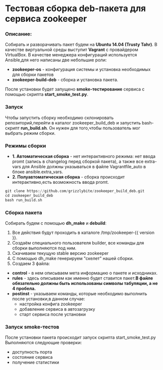 # Тестовая сборка deb-пакета для сервиса zookeeper
### Описание:
Собирать и разворачивать пакет будем на  **Ubuntu 14.04 (Trusty Tahr)**.
В качестве виртуальной среды выступит **Vagrant** с провайдером VirtualBox.
В качестве менеджера конфигураций используется Ansible,для него написаны две небольшие роли:
* **zookeeper-os** - конфигурация системы и установка необходимых для сборки пакетов
* **zookeeper-build-deb** - сборка и установка пакета.

После установки будет запущено  **smoke-тестирование** сервиса с помощью скрипта **start_smoke_test.py**.

### Запуск
Чтобы запустить сборку необходимо склонировать репозиторий,перейти в каталог zookeeper_build_deb и запустить bash-скрипт **run_build.sh**. Он нужен для того,чтобы пользователь мог выбрать режим сборки.

### Режимы сборки
* **1. Автоматическая сборка** - нет интерактивного режима: нет ввода promt (запись в changelog перед сборкой пакета), а также все extra-vars для Ansible должны указываться в файле Vagrantfile_auto в блоке ansible.extra_vars.
* **2. Полуавтоматическая сборка** - сборка происходит интерактивно,есть возможность ввода promt.

```python
git clone https://github.com/grizzlybite/zookeeper_build_deb.git
cd zookeeper_build_deb
bash run_build.sh
```

### Сборка пакета
Собирать будем с помощью **dh_make** и **debuild**:
1. Все действия будут проходить в каталоге  /tmp/zookeeper-{{ version }}.
2. Cоздаём специального пользователя builder, все команды для сборки выполняются под ним.
3. Скачиваем текущую stable версию zookeeper
4. С помощью dh_make генерируем "скелет" нашей сборки.
5. Создаем 3 файла:
 - **control** - в нем описываем мета информацию о пакете и исходниках.
 - **rules** - здесь описываем как именно будет ставится пакет.**В файле обязательно должны быть использованы символы табуляции, а не 4 пробела.**
 - **postinst** - указываем команды, которые необходимо выполнить после установки,в данном случае:
    - настройка конфига zookeeper
    - добавление сервиса в автозагрузку
    - старт сервиса  после установки

### Запуск smoke-тестов
После установки пакета происходит запуск скрипта start_smoke_test.py
Выполняются следующие проверки:
 - доступность порта
 - состояние сервиса
 - получение статистики









